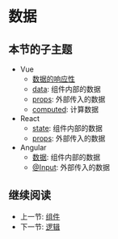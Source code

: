 # 数据

## 本节的子主题

+ Vue
  + [数据的响应性](./vue/data/reactivity.md)
  + [data](./vue/data/data.md): 组件内部的数据
  + [props](./vue/data/props.md): 外部传入的数据
  + [computed](./vue/data/computed.md): 计算数据
+ React
  + [state](./react/state.md): 组件内部的数据
  + [props](./react/props.md): 外部传入的数据
+ Angular
  + [数据](./angular/data.md): 组件内部的数据
  + [@Input](./angular/input.md): 外部传入的数据

## 继续阅读

+ 上一节: [组件](./readme.md)
+ 下一节: [逻辑](./func.md)
